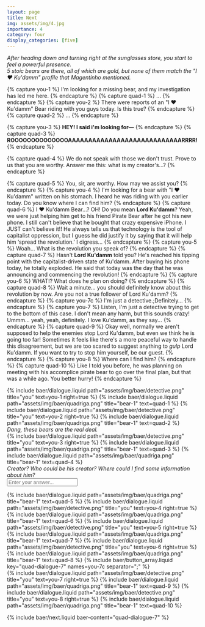 ```yaml
---
layout: page
title: Next
img: assets/img/4.jpg
importance: 4
category: four
display_categories: [five]
---
```


<i>After heading down and turning right at the sunglasses store, you start to feel a powerful presence.</i>
<br>
<i>5 stoic bears are there, all of which are gold, but none of them match the "I &#x2764;&#xfe0f; Ku'damm" profile that Magentinho mentioned.</i>

{% capture you-1 %}
  I'm looking for a missing bear, and my investigation has led me here.
{% endcapture %}
{% capture quad-1 %}
  ...
{% endcapture %}
{% capture you-2 %}
  There were reports of an "I &#x2764;&#xfe0f; Ku'damm" Bear riding with you guys today. Is this true?
{% endcapture %}
{% capture quad-2 %}
  ...
{% endcapture %}

{% capture you-3 %}
  <b>HEY! I said i'm looking for—</b>
{% endcapture %}
{% capture quad-3 %}
  <b>ROOOOOOOOOOOOOOAAAAAAAAAAAAAAAAAAAAAAAAAAAARRRR!</b>
{% endcapture %}
<!-- TODO: resolve what we're having them find -->
{% capture quad-4 %}
  We do not speak with those we don't trust. Prove to us that you are worthy. Answer me this: what is my creator's…?
{% endcapture %}

{% capture quad-5 %}
  You, sir, are worthy. How may we assist you?
{% endcapture %}
{% capture you-4 %}
  I'm looking for a bear with "I &#x2764;&#xfe0f; Ku'damm" written on his stomach. I heard he was riding with you earlier today. Do you know where I can find him?
{% endcapture %}
{% capture quad-6 %}
  I &#x2764;&#xfe0f; Ku'damm Bear…? OH! Do you mean <b>Lord Ku'damm</b>? Yeah, we were just helping him get to his friend Pirate Bear after he got his new phone. I still can't believe that he bought that crazy expensive iPhone. I JUST can't believe it!! He always tells us that technology is the tool of capitalist oppression, but I guess he did justify it by saying that it will help him ‘spread the revolution.' I digress...
{% endcapture %}
{% capture you-5 %}
  Woah… What is the revolution you speak of?
{% endcapture %}
{% capture quad-7 %}
  Hasn't <b>Lord Ku'damm</b> told you? He's reached his tipping point with the capitalist-driven state of Ku'damm. After buying his phone today, he totally exploded. He said that today was the day that he was announcing and commencing the revolution!
{% endcapture %}
{% capture you-6 %}
  WHAT!? What does he plan on doing?
{% endcapture %}
{% capture quad-8 %}
  Wait a minute… you should definitely know about this revolution by now. Are you not a true follower of Lord Ku'damm?
{% endcapture %}
{% capture you-7c %}
  I'm just a detective.;Definitely...
{% endcapture %}
{% capture you-7 %}
  <span baer-content="quad-dialogue-7" baer-option="0">Listen, I'm just a detective trying to get to the bottom of this case. I don't mean any harm, but this sounds crazy! </span>
<span baer-content="quad-dialogue-7" baer-option="1">Ummm... yeah, yeah, definitely. I love Ku'damm, as they say...</span>
{% endcapture %}
{% capture quad-9 %}
  Okay well, normally we aren't supposed to help the enemies stop Lord Ku'damm, but even we think he is going too far! Sometimes it feels like there's a more peaceful way to handle this disagreement, but we are too scared to suggest anything to *gulp* Lord Ku'damm. If you want to try to stop him yourself, be our guest.
{% endcapture %}
{% capture you-8 %}
  Where can I find him?
{% endcapture %}
{% capture quad-10 %}
  Like I told you before, he was planning on meeting with his accomplice pirate bear to go over the final plan, but that was a while ago. You better hurry!
{% endcapture %}

<div class="baer-dialogue-group">
  {% include baer/dialogue.liquid path="assets/img/baer/detective.png" title="you" text=you-1 right=true %}
  {% include baer/dialogue.liquid path="assets/img/baer/quadriga.png" title="bear-1" text=quad-1 %}
  {% include baer/dialogue.liquid path="assets/img/baer/detective.png" title="you" text=you-2 right=true %}
  {% include baer/dialogue.liquid path="assets/img/baer/quadriga.png" title="bear-1" text=quad-2 %}
</div>

<div class="d-flex flex-row justify-content-sm-center">
  <i>Dang, these bears are the real deal.</i>
</div>

<div class="baer-dialogue-group">
  {% include baer/dialogue.liquid path="assets/img/baer/detective.png" title="you" text=you-3 right=true %}
  {% include baer/dialogue.liquid path="assets/img/baer/quadriga.png" title="bear-1" text=quad-3 %}
  {% include baer/dialogue.liquid path="assets/img/baer/quadriga.png" title="bear-1" text=quad-4 %}
</div>

<div class="d-flex flex-column align-items-center" style="gap: 5px">
  <i>Creator? Who could be his creator? Where could I find some information about him?</i>
  <form baer-key="quadriga-riddle">
      <input placeholder="Enter your answer...">
  </form>
</div>


<div class="baer-dialogue-group" baer-content="quadriga-riddle">
  {% include baer/dialogue.liquid path="assets/img/baer/quadriga.png" title="bear-1" text=quad-5 %}
  {% include baer/dialogue.liquid path="assets/img/baer/detective.png" title="you" text=you-4 right=true %}
  {% include baer/dialogue.liquid path="assets/img/baer/quadriga.png" title="bear-1" text=quad-6 %}
  {% include baer/dialogue.liquid path="assets/img/baer/detective.png" title="you" text=you-5 right=true %}
  {% include baer/dialogue.liquid path="assets/img/baer/quadriga.png" title="bear-1" text=quad-7 %}
  {% include baer/dialogue.liquid path="assets/img/baer/detective.png" title="you" text=you-6 right=true %}
  {% include baer/dialogue.liquid path="assets/img/baer/quadriga.png" title="bear-1" text=quad-8 %}
  {% include baer/button_array.liquid key="quad-dialogue-7" names=you-7c separator=";" %}
  <div baer-content="quad-dialogue-7">
    {% include baer/dialogue.liquid path="assets/img/baer/detective.png" title="you" text=you-7 right=true %}
    {% include baer/dialogue.liquid path="assets/img/baer/quadriga.png" title="bear-1" text=quad-9 %}
    {% include baer/dialogue.liquid path="assets/img/baer/detective.png" title="you" text=you-8 right=true %}
    {% include baer/dialogue.liquid path="assets/img/baer/quadriga.png" title="bear-1" text=quad-10 %}
  </div>
</div>

{% include baer/next.liquid baer-content="quad-dialogue-7" %}
